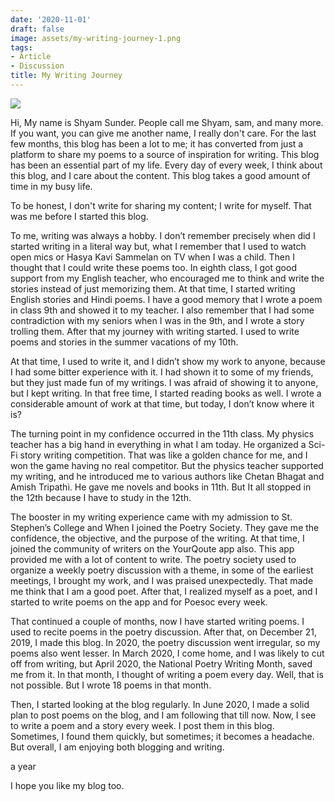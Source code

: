 ```yaml
---
date: '2020-11-01'
draft: false
image: assets/my-writing-journey-1.png
tags:
- Article
- Discussion
title: My Writing Journey
---
```

[![](https://1.bp.blogspot.com/-6azPx9QlbvA/X5lxYYj7UyI/AAAAAAAAEuw/_mrUodBDj-cLyes4WrZqhtJCT5euxUWzgCLcBGAsYHQ/w582-h328/Green%2BPlant%2BPhoto%2BBeauty%2BMakeup%2BYouTube%2BChannel%2BArt.png)](https://1.bp.blogspot.com/-6azPx9QlbvA/X5lxYYj7UyI/AAAAAAAAEuw/_mrUodBDj-cLyes4WrZqhtJCT5euxUWzgCLcBGAsYHQ/s2048/Green%2BPlant%2BPhoto%2BBeauty%2BMakeup%2BYouTube%2BChannel%2BArt.png)

  
  

Hi, My name is Shyam Sunder. People call me Shyam, sam, and many more. If you want, you can give me another name, I really don't care. For the last few months, this blog has been a lot to me; it has converted from just a platform to share my poems to a source of inspiration for writing. This blog has been an essential part of my life. Every day of every week, I think about this blog, and I care about the content. This blog takes a good amount of time in my busy life.

To be honest, I don't write for sharing my content; I write for myself. That was me before I started this blog. 

  

To me, writing was always a hobby. I don’t remember precisely when did I started writing in a literal way but, what I remember that I used to watch open mics or Hasya Kavi Sammelan on TV when I was a child. Then I thought that I could write these poems too. In eighth class, I got good support from my English teacher, who encouraged me to think and write the stories instead of just memorizing them. At that time, I started writing English stories and Hindi poems. I have a good memory that I wrote a poem in class 9th and showed it to my teacher. I also remember that I had some contradiction with my seniors when I was in the 9th, and I wrote a story trolling them. After that my journey with writing started. I used to write poems and stories in the summer vacations of my 10th. 

  

At that time, I used to write it, and I didn’t show my work to anyone, because I had some bitter experience with it. I had shown it to some of my friends, but they just made fun of my writings. I was afraid of showing it to anyone, but I kept writing. In that free time, I started reading books as well. I wrote a considerable amount of work at that time, but today, I don’t know where it is? 

  

The turning point in my confidence occurred in the 11th class. My physics teacher has a big hand in everything in what I am today. He organized a Sci-Fi story writing competition. That was like a golden chance for me, and I won the game having no real competitor. But the physics teacher supported my writing, and he introduced me to various authors like Chetan Bhagat and Amish Tripathi. He gave me novels and books in 11th. But It all stopped in the 12th because I have to study in the 12th. 

  

The booster in my writing experience came with my admission to St. Stephen’s College and When I joined the Poetry Society. They gave me the confidence, the objective, and the purpose of the writing. At that time, I joined the community of writers on the YourQoute app also. This app provided me with a lot of content to write. The poetry society used to organize a weekly poetry discussion with a theme, in some of the earliest meetings, I brought my work, and I was praised unexpectedly. That made me think that I am a good poet. After that, I realized myself as a poet, and I started to write poems on the app and for Poesoc every week. 

  

That continued a couple of months, now I have started writing poems. I used to recite poems in the poetry discussion. After that, on December 21, 2019, I made this blog. In 2020, the poetry discussion went irregular, so my poems also went lesser. In March 2020, I come home, and I was likely to cut off from writing, but April 2020, the National Poetry Writing Month, saved me from it. In that month, I thought of writing a poem every day. Well, that is not possible. But I wrote 18 poems in that month. 

  

Then, I started looking at the blog regularly. In June 2020, I made a solid plan to post poems on the blog, and I am following that till now. Now, I see to write a poem and a story every week. I post them in this blog. Sometimes, I found them quickly, but sometimes; it becomes a headache. But overall, I am enjoying both blogging and writing. 

  

a year

  

  

I hope you like my blog too.